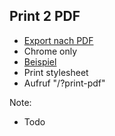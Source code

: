 ## <i class="fa fa-play" aria-hidden="true"></i> Print 2 PDF
* <!-- .element: class="fragment" --><a href="https://github.com/hakimel/reveal.js#pdf-export">Export nach PDF</a>
* <!-- .element: class="fragment" -->Chrome only
* <!-- .element: class="fragment" --><a href="http://www.slideshare.net/hakimel/revealjs-300">Beispiel</a>
* <!-- .element: class="fragment" -->Print stylesheet
* <!-- .element: class="fragment" -->Aufruf "/?print-pdf"

Note:
- Todo
